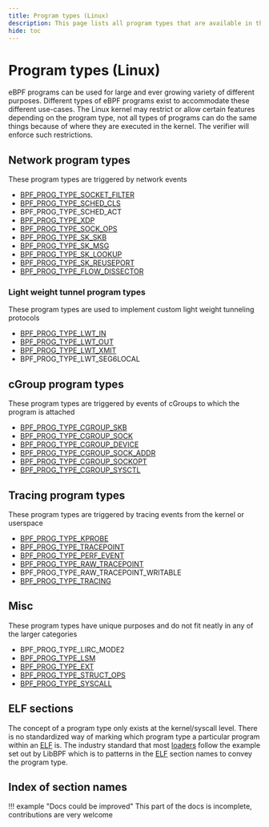 ```yaml
---
title: Program types (Linux)
description: This page lists all program types that are available in the Linux kernel. They are categorized based on their functionality.
hide: toc
---
```

# Program types (Linux)

eBPF programs can be used for large and ever growing variety of different purposes. Different types of eBPF programs exist to accommodate these different use-cases. The Linux kernel may restrict or allow certain features depending on the program type, not all types of programs can do the same things because of where they are executed in the kernel. The verifier will enforce such restrictions.

## Network program types

These program types are triggered by network events

* [BPF_PROG_TYPE_SOCKET_FILTER](BPF_PROG_TYPE_SOCKET_FILTER.md)
* [BPF_PROG_TYPE_SCHED_CLS](BPF_PROG_TYPE_SCHED_CLS.md)
* BPF_PROG_TYPE_SCHED_ACT
* [BPF_PROG_TYPE_XDP](BPF_PROG_TYPE_XDP.md)
* [BPF_PROG_TYPE_SOCK_OPS](BPF_PROG_TYPE_SOCK_OPS.md)
* [BPF_PROG_TYPE_SK_SKB](BPF_PROG_TYPE_SK_SKB.md)
* [BPF_PROG_TYPE_SK_MSG](BPF_PROG_TYPE_SK_MSG.md)
* [BPF_PROG_TYPE_SK_LOOKUP](BPF_PROG_TYPE_SK_LOOKUP.md)
* [BPF_PROG_TYPE_SK_REUSEPORT](BPF_PROG_TYPE_SK_REUSEPORT.md)
* [BPF_PROG_TYPE_FLOW_DISSECTOR](BPF_PROG_TYPE_FLOW_DISSECTOR.md)

### Light weight tunnel program types

These program types are used to implement custom light weight tunneling protocols

* [BPF_PROG_TYPE_LWT_IN](BPF_PROG_TYPE_LWT_IN.md)
* [BPF_PROG_TYPE_LWT_OUT](BPF_PROG_TYPE_LWT_OUT.md)
* [BPF_PROG_TYPE_LWT_XMIT](BPF_PROG_TYPE_LWT_XMIT.md)
* BPF_PROG_TYPE_LWT_SEG6LOCAL

## cGroup program types

These program types are triggered by events of cGroups to which the program is attached

* [BPF_PROG_TYPE_CGROUP_SKB](BPF_PROG_TYPE_CGROUP_SKB.md)
* [BPF_PROG_TYPE_CGROUP_SOCK](BPF_PROG_TYPE_CGROUP_SOCK.md)
* [BPF_PROG_TYPE_CGROUP_DEVICE](BPF_PROG_TYPE_CGROUP_DEVICE.md)
* [BPF_PROG_TYPE_CGROUP_SOCK_ADDR](BPF_PROG_TYPE_CGROUP_SOCK_ADDR.md)
* [BPF_PROG_TYPE_CGROUP_SOCKOPT](BPF_PROG_TYPE_CGROUP_SOCKOPT.md)
* [BPF_PROG_TYPE_CGROUP_SYSCTL](BPF_PROG_TYPE_CGROUP_SYSCTL.md)

## Tracing program types

These program types are triggered by tracing events from the kernel or userspace

* [BPF_PROG_TYPE_KPROBE](BPF_PROG_TYPE_KPROBE.md)
* [BPF_PROG_TYPE_TRACEPOINT](BPF_PROG_TYPE_TRACEPOINT.md)
* [BPF_PROG_TYPE_PERF_EVENT](BPF_PROG_TYPE_PERF_EVENT.md)
* [BPF_PROG_TYPE_RAW_TRACEPOINT](BPF_PROG_TYPE_RAW_TRACEPOINT.md)
* BPF_PROG_TYPE_RAW_TRACEPOINT_WRITABLE
* [BPF_PROG_TYPE_TRACING](BPF_PROG_TYPE_TRACING.md)

## Misc

These program types have unique purposes and do not fit neatly in any of the larger categories

* BPF_PROG_TYPE_LIRC_MODE2
* [BPF_PROG_TYPE_LSM](BPF_PROG_TYPE_LSM.md)
* [BPF_PROG_TYPE_EXT](BPF_PROG_TYPE_EXT.md)
* [BPF_PROG_TYPE_STRUCT_OPS](BPF_PROG_TYPE_STRUCT_OPS.md)
* [BPF_PROG_TYPE_SYSCALL](BPF_PROG_TYPE_SYSCALL.md) 

## ELF sections

The concept of a program type only exists at the kernel/syscall level. There is no standardized way of marking which program type a particular program within an [ELF](../../concepts/elf.md) is. The industry standard that most [loaders](../../concepts/loader.md) follow the example set out by LibBPF which is to patterns in the [ELF](../../concepts/elf.md) section names to convey the program type. 

## Index of section names

!!! example "Docs could be improved"
    This part of the docs is incomplete, contributions are very welcome
